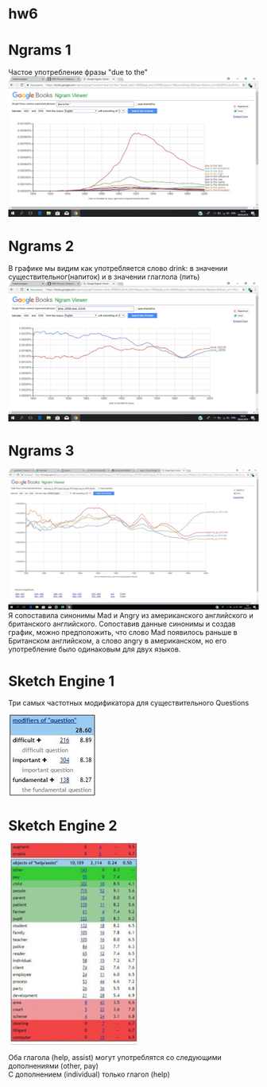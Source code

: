# hw6
# **Ngrams 1**
Частое употребление фразы "due to the"
![](https://github.com/2334468/hw6/blob/master/QVolMua8Roc.jpg)
# **Ngrams 2**
В графике мы видим как употребляется слово drink: в значении существительног(напиток) и в значении глаглола (пить)  
![](https://github.com/2334468/hw6/blob/master/111111111111.jpg)
# **Ngrams 3**
![](https://github.com/2334468/hw6/blob/master/zzzzzzzz.jpg)
Я сопоставила синонимы Mad и Angry из американского английского и британского английского.
Сопоставив данные синонимы и создав график, можно предположить, что слово Mad появилось раньше в Британском английском, а слово angry в американском, но его употребление было одинаковым для двух языков.
# **Sketch Engine 1**
Три самых частотных модификатора для существительного Questions

![](https://github.com/2334468/hw6/blob/master/44444444444444.jpg)
# **Sketch Engine 2**
![](https://github.com/2334468/hw6/blob/master/333333333333.jpg)

Оба глагола (help, assist) могут употреблятся со следующими дополнениями (other, pay)  
С дополнением (individual)  только глагол (help)
